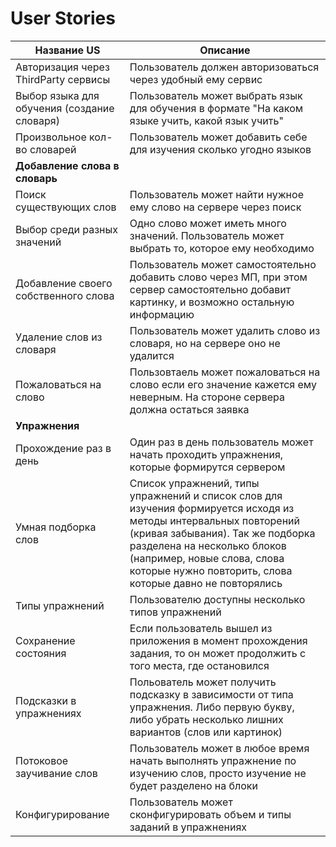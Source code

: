 # User Stories

|Название US|Описание|
|-----------|-----------------------------|
|Авторизация через ThirdParty сервисы|Пользователь должен авторизоваться через удобный ему сервис|
|Выбор языка для обучения (создание словаря)| Пользователь может выбрать язык для обучения в формате "На каком языке учить, какой язык учить"|
|Произвольное кол-во словарей|Пользователь может добавить себе для изучения сколько угодно языков|
|**Добавление слова в словарь**|
|Поиск существующих слов| Пользователь может найти нужное ему слово на сервере через поиск|
|Выбор среди разных значений| Одно слово может иметь много значений. Пользователь может выбрать то, которое ему необходимо|
|Добавление своего собственного слова| Пользователь может самостоятельно добавить слово через МП, при этом сервер самостоятельно добавит картинку, и возможно остальную информацию|
|Удаление слов из словаря| Пользователь может удалить слово из словаря, но на сервере оно не удалится|
|Пожаловаться на слово|Пользовтаель может пожаловаться на слово если его значение кажется ему неверным. На стороне сервера должна остаться заявка|
| **Упражнения** |
|Прохождение раз в день| Один раз в день пользователь может начать проходить упражнения, которые формирутся сервером|
|Умная подборка слов | Список упражнений, типы упражнений и список слов для изучения формируется исходя из методы интервальных повторений (кривая забывания). Так же подборка разделена на несколько блоков (например, новые слова, слова которые нужно повторить, слова которые давно не повторялись|
|Типы упражнений| Пользователю доступны несколько типов упражнений |
|Сохранение состояния | Если пользователь вышел из приложения в момент прохождения задания, то он может продолжить с того места, где остановился |
|Подсказки в упражнениях| Польователь может получить подсказку в зависимости от типа упражнения. Либо первую букву, либо убрать несколько лишних вариантов (слов или картинок)|
|Потоковое заучивание слов | Пользователь может в любое время начать выполнять упражнение по изучению слов, просто изучение не будет разделено на блоки
|Конфигурирование|Пользователь может сконфигурировать объем и типы заданий в упражнениях|